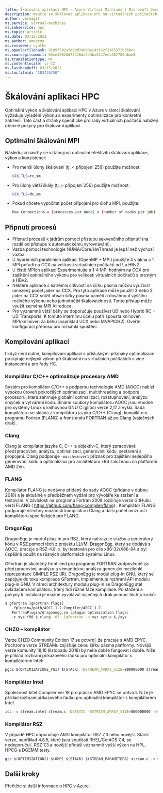 ```yaml
---
title: Škálování aplikací HPC – Azure Virtual Machines | Microsoft Docs
description: Naučte se škálovat aplikace HPC na virtuálních počítačích Azure.
author: vermagit
ms.service: virtual-machines
ms.subservice: hpc
ms.topic: article
ms.date: 03/12/2021
ms.author: amverma
ms.reviewer: cynthn
ms.openlocfilehash: 9185f502a7d9dd7ab00a149fb2f3365372b350cc
ms.sourcegitcommit: 66ce33826d77416dc2e4ba5447eeb387705a6ae5
ms.translationtype: MT
ms.contentlocale: cs-CZ
ms.lasthandoff: 03/15/2021
ms.locfileid: "103470750"
---
```

# <a name="scaling-hpc-applications"></a>Škálování aplikací HPC

Optimální výkon a škálování aplikací HPC v Azure v rámci škálování vyžaduje vyladění výkonu a experimenty optimalizace pro konkrétní zatížení. Tato část a stránky specifické pro řady virtuálních počítačů nabízejí obecné pokyny pro škálování aplikací.

## <a name="optimally-scaling-mpi"></a>Optimální škálování MPI 

Následující návrhy se vztahují na optimální efektivitu škálování aplikace, výkon a konzistenci:

- Pro menší úlohy škálování (tj. < připojení 256) použijte možnost:
   ```bash
   UCX_TLS=rc,sm
   ```

- Pro úlohy větší škály (tj. > připojení 256) použijte možnost:
   ```bash
   UCX_TLS=dc,sm
   ```

- Pokud chcete vypočítat počet připojení pro úlohu MPI, použijte:
   ```bash
   Max Connections = (processes per node) x (number of nodes per job) x (number of nodes per job) 
   ```

## <a name="process-pinning"></a>Připnutí procesů

- Připnutí procesů k jádrům pomocí přístupu sekvenčního připnutí (na rozdíl od přístupu k automatickému vyrovnávání). 
- Vazba pomocí technologie NUMA/Core/HwThread je lepší než výchozí vazba.
- U hybridních paralelních aplikací (OpenMP + MPI) použijte 4 vlákna a 1 MPI pořadí na CCX na velikosti virtuálních počítačů od \ a HBv2.
- U čistě MPIch aplikací Experimentujte s 1-4 MPI hodným na CCX pro zajištění optimálního výkonu pro velikosti virtuálních počítačů s prostým a HBv2.
- Některé aplikace s extrémní citlivostí na šířku pásma můžou využívat omezený počet jader na CCX. Pro tyto aplikace může použití 3 nebo 2 jader na CCX snížit obsah šířky pásma paměti a dosáhnout vyššího reálného výkonu nebo jednotnější škálovatelnosti. Tento přístup může využít zejména MPI Allreduce.
- Pro významně větší běhy se doporučuje používat UD nebo Hybrid RC + UD Transports. K tomuto internímu účelu patří spousta knihoven MPI/knihoven za běhu (například UCX nebo MVAPICH2). Ověřte konfiguraci přenosu pro rozsáhlá spuštění.

## <a name="compiling-applications"></a>Kompilování aplikací

I když není nutné, kompilování aplikací s příslušnými příznaky optimalizace poskytuje nejlepší výkon při škálování na virtuálních počítačích s více instancemi a pro řady HC.

### <a name="amd-optimizing-cc-compiler"></a>Kompilátor C/C++ optimalizuje procesory AMD

Systém pro kompilátor C/C++ s podporou technologie AMD (AOCC) nabízí vysokou úroveň pokročilých optimalizací, multithreading a podpora procesoru, která zahrnuje globální optimalizaci, rozstupnování, analýzu smyček a vytváření kódu. Binární soubory kompilátoru AOCC jsou vhodné pro systémy Linux s knihovnou GNU C (glibc) verze 2,17 a vyšší. Sada kompilátoru se skládá z kompilátoru jazyka C/C++ (Clang), kompilátoru programu Fortran (FLANG) a front-endu FORTRAN až po Clang (vaječných drak).

### <a name="clang"></a>Clang

Clang je kompilátor jazyka C, C++ a objektiv-C, který zpracovává předzpracování, analýzu, optimalizaci, generování kódu, sestavení a propojení. Clang podporuje  `-march=znver1` příznak pro zajištění nejlepšího generování kódu a optimalizaci pro architekturu x86 založenou na platformě AMD Zen.

### <a name="flang"></a>FLANG

Kompilátor FLANG je nedávno přidaný do sady AOCC (přidáno v dubnu 2018) a je aktuálně v předběžném vydání pro vývojáře ke stažení a testování. V závislosti na programu Fortran 2008 rozšiřuje verze GitHubu verzi FLANG ( https://github.com/flang-compiler/flang) . Kompilátor FLANG podporuje všechny možnosti kompilátoru Clang a další počet možností kompilátoru specifických pro FLANG.

### <a name="dragonegg"></a>DragonEgg

DragonEgg je modul plug-in pro RSZ, který nahrazuje služby a generátory kódu v RSZ pomocí těch z projektu LLVM. DragonEgg, který se dodává s AOCC, pracuje s RSZ-4.8. x, byl testován pro cíle x86-32/X86-64 a byl úspěšně použit na různých platformách systému Linux.

GFortran je skutečný front-end pro programy FORTRAN zodpovědné za předzpracování, analýzu a sémantickou analýzu generující mezilehlé reprezentace GIMPLE RSZ (IR). DragonEgg je modul plug-in GNU, který se zapojuje do toku kompilace GFortran. Implementuje rozhraní API modulu plug-in GNU. V rámci architektury modulu plug-in se DragonEgg stal ovladačem kompilátoru, který řídí různé fáze kompilace.  Po stažení a pokyny k instalaci je možné vyvolávat vaječných drak pomocí těchto kroků: 

```bash
$ gfortran [gFortran flags] 
   -fplugin=/path/AOCC-1.2-Compiler/AOCC-1.2-     
   FortranPlugin/dragonegg.so [plugin optimization flags]     
   -c xyz.f90 $ clang -O3 -lgfortran -o xyz xyz.o $./xyz
```
   
### <a name="pgi-compiler"></a>CHZO – kompilátor
Verze CHZO Community Edition 17 se potvrdí, že pracuje s AMD EPYC. Pochzoná verze STREAMu zajišťuje celou šířku pásma platformy. Novější verze komunity 18,10 (listopadu 2018) by měla dobře fungovat i dobře. Níže je příklad rozhraní příkazového řádku pro optimální kompilátor s kompilátorem Intel:

```bash
pgcc $(OPTIMIZATIONS_PGI) $(STACK) -DSTREAM_ARRAY_SIZE=800000000 stream.c -o stream.pgi
```

### <a name="intel-compiler"></a>Kompilátor Intel
Společnost Intel Compiler ver 18 pro práci s AMD EPYC se potvrdí. Níže je příklad rozhraní příkazového řádku pro optimální kompilátor s kompilátorem Intel.

```bash
icc -o stream.intel stream.c -DSTATIC -DSTREAM_ARRAY_SIZE=800000000 -mcmodel=large -shared-intel -Ofast –qopenmp
```

### <a name="gcc-compiler"></a>Kompilátor RSZ 
V případě HPC doporučuje AMD kompilátor RSZ 7,3 nebo novější. Starší verze, například 4.8.5, které jsou součástí RHEL/CentOS 7,4, se nedoporučují. RSZ 7,3 a novější přináší významně vyšší výkon na HPL, HPCG a DGEMM testy.

```bash
gcc $(OPTIMIZATIONS) $(OMP) $(STACK) $(STREAM_PARAMETERS) stream.c -o stream.gcc
```

## <a name="next-steps"></a>Další kroky

Přečtěte si další informace o [HPC](/azure/architecture/topics/high-performance-computing/) v Azure.
